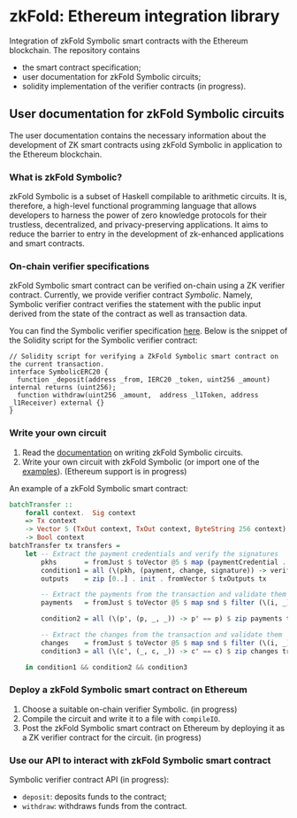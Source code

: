 # zkFold: Ethereum integration library
Integration of zkFold Symbolic smart contracts with the Ethereum blockchain. The repository contains
- the smart contract specification;
- user documentation for zkFold Symbolic circuits;
- solidity implementation of the verifier contracts (in progress).

## User documentation for zkFold Symbolic circuits

The user documentation contains the necessary information about the development of ZK smart contracts using zkFold Symbolic in application to the Ethereum blockchain.

### What is zkFold Symbolic?

zkFold Symbolic is a subset of Haskell compilable to arithmetic circuits. It is, therefore, a high-level functional programming language that allows developers to harness the power of zero knowledge protocols for their trustless, decentralized, and privacy-preserving applications. It aims to reduce the barrier to entry in the development of zk-enhanced applications and smart contracts.

### On-chain verifier specifications

zkFold Symbolic smart contract can be verified on-chain using a ZK verifier contract. Currently, we provide verifier contract _Symbolic_. Namely, Symbolic verifier contract verifies the statement with the public input derived from the state of the contract as well as transaction data.

You can find the Symbolic verifier specification [here](https://github.com/zkFold/zkfold-ethereum/tree/main/e2e-test/specification/symbolic/main.pdf). Below is the snippet of the Solidity script for the Symbolic verifier contract:

```solidity
// Solidity script for verifying a ZkFold Symbolic smart contract on the current transaction.
interface SymbolicERC20 {
  function _deposit(address _from, IERC20 _token, uint256 _amount) internal returns (uint256);
  function withdraw(uint256 _amount,  address _l1Token, address _l1Receiver) external {}
}
```

### Write your own circuit

1) Read the [documentation](https://docs.zkfold.io/) on writing zkFold Symbolic circuits.
1) Write your own circuit with zkFold Symbolic (or import one of the [examples](https://github.com/zkFold/zkfold-base/tree/main/examples)). (Ethereum support is in progress)

An example of a zkFold Symbolic smart contract:
```haskell
batchTransfer ::
    forall context.  Sig context
    => Tx context
    -> Vector 5 (TxOut context, TxOut context, ByteString 256 context)
    -> Bool context
batchTransfer tx transfers =
    let -- Extract the payment credentials and verify the signatures
        pkhs       = fromJust $ toVector @5 $ map (paymentCredential . txoAddress . txiOutput) $ init $ fromVector $ txInputs tx
        condition1 = all (\(pkh, (payment, change, signature)) -> verifySignature pkh (payment, change) signature) $ zip pkhs transfers
        outputs    = zip [0..] . init . fromVector $ txOutputs tx

        -- Extract the payments from the transaction and validate them
        payments   = fromJust $ toVector @5 $ map snd $ filter (\(i, _) -> even @Integer i) outputs

        condition2 = all (\(p', (p, _, _)) -> p' == p) $ zip payments transfers

        -- Extract the changes from the transaction and validate them
        changes    = fromJust $ toVector @5 $ map snd $ filter (\(i, _) -> odd @Integer i) outputs
        condition3 = all (\(c', (_, c, _)) -> c' == c) $ zip changes transfers

    in condition1 && condition2 && condition3
```

### Deploy a zkFold Symbolic smart contract on Ethereum

1) Choose a suitable on-chain verifier Symbolic. (in progress)
2) Compile the circuit and write it to a file with `compileIO`.
3) Post the zkFold Symbolic smart contract on Ethereum by deploying it as a ZK verifier contract for the circuit. (in progress)

### Use our API to interact with zkFold Symbolic smart contract

Symbolic verifier contract API (in progress):
- `deposit`: deposits funds to the contract;
- `withdraw`: withdraws funds from the contract.